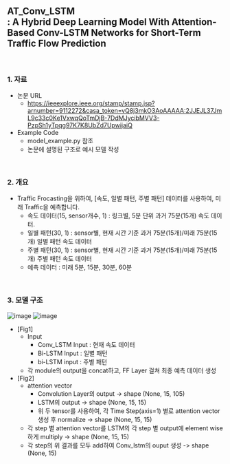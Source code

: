 ## AT_Conv_LSTM </br>: A Hybrid Deep Learning Model With Attention-Based Conv-LSTM Networks for Short-Term Traffic Flow Prediction

</br>


### 1. 자료
 - 논문 URL
   - https://ieeexplore.ieee.org/stamp/stamp.jsp?arnumber=9112272&casa_token=vQ8j3mkO3AoAAAAA:2JJEJL37JmL9c33c0Ke1VxwqQoTmDjB-7DdMJycibMVV3-PzpSh1yTpqg97K7K8UbZd7UpwijaiQ
 - Example Code
   - model_example.py 참조
   - 논문에 설명된 구조로 예시 모델 작성  
</br>

### 2. 개요
 - Traffic Frocasting을 위하여, [속도, 일별 패턴, 주별 패턴] 데이터를 사용하여, 미래 Traffic을 예측합니다.
   - 속도 데이터(15, sensor개수, 1) : 링크별, 5분 단위 과거 75분(15개) 속도 데이터.
   - 일별 패턴(30, 1) : sensor별, 현재 시간 기준 과거 75분(15개)/미래 75분(15개) 일별 패턴 속도 데이터 
   - 주별 패턴(30, 1) : sensor별, 현재 시간 기준 과거 75분(15개)/미래 75분(15개) 주별 패턴 속도 데이터 </br> 
   - 예측 데이터 : 미래 5분, 15분, 30분, 60분

</br>

### 3. 모델 구조
![image](https://user-images.githubusercontent.com/87812424/128858004-b4dbdac8-aed0-4481-97df-cb506acfd0cc.png)
![image](https://user-images.githubusercontent.com/87812424/128858098-3a8111c3-3df1-4ac9-b855-7df8b9b45259.png)
 - [Fig1]
   - Input
     - Conv_LSTM Input : 현재 속도 데이터
     - Bi-LSTM Input : 일별 패턴
     - bi-LSTM input : 주별 패턴
   - 각 module의 output을 concat하고, FF Layer 걸쳐 최종 예측 데이터 생성
 - [Fig2]
   - attention vector
     - Convolution Layer의 output -> shape (None, 15, 105)
     - LSTM의 output -> shape (None, 15, 15)
     - 위 두 tensor를 사용하여, 각 Time Step(axis=1) 별로 attention vector 생성 후 normalize -> shape (None, 15, 15) 
   - 각 step 별 attention vector를 LSTM의 각 step 별 output에 element wise하게 multiply -> shape (None, 15, 15)
   - 각 step의 위 결과를 모두 add하여 Conv_lstm의 ouput 생성 -> shape (None, 15)


